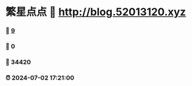 # 繁星点点 :link: http://blog.52013120.xyz 
### :page_facing_up: [9](http://blog.52013120.xyz/tag.html) 
### :speech_balloon: 0 
### :hibiscus: 34420 
### :alarm_clock: 2024-07-02 17:21:00 
